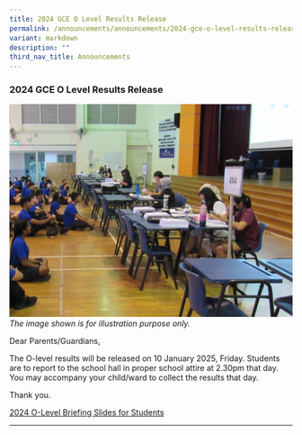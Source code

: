 ```yaml
---
title: 2024 GCE O Level Results Release
permalink: /announcements/announcements/2024-gce-o-level-results-release/
variant: markdown
description: ""
third_nav_title: Announcements
---
```

### 2024 GCE O Level Results Release

![](/images/Announcements/exam_results.jpeg)
<i>The image shown is for illustration purpose only.</i>

Dear Parents/Guardians,

The O-level results will be released on 10 January 2025, Friday. Students are to report to the school hall in proper school attire at 2.30pm that day. You may accompany your child/ward to collect the results that day.

Thank you.

[2024 O-Level Briefing Slides for Students](/files/Announcements/2024_O_Level_Briefing_Slides_for_Students_.pdf)

<hr>